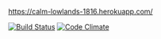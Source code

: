https://calm-lowlands-1816.herokuapp.com/

[![Build Status](https://travis-ci.org/Kauhsa/wadror-ratebeer.png)](https://travis-ci.org/Kauhsa/wadror-ratebeer)
[![Code Climate](https://codeclimate.com/github/Kauhsa/wadror-ratebeer.png)](https://codeclimate.com/github/Kauhsa/wadror-ratebeer)